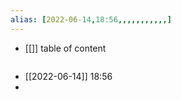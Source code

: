 ```yaml
---
alias: [2022-06-14,18:56,,,,,,,,,,,]
---
```

- [[]]
table of content
```toc
```

- [[2022-06-14]] 18:56
- 
